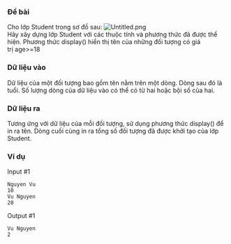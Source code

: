 ### Đề bài
Cho lớp Student trong sơ đồ sau:
![Untitled.png](http://143.198.209.233/public/upload/b6ae82e4a3.png)  
Hãy xây dựng lớp Student với các thuộc tính và phương thức đã được thể hiện.
Phương thức display() hiển thị tên của những đối tượng có giá trị age>=18

### Dữ liệu vào
Dữ liệu của một đối tượng bao gồm tên nằm trên một dòng. Dòng sau đó là tuổi.
Số lượng dòng của dữ liệu vào có thể có từ hai hoặc bội số của hai.

### Dữ liệu ra
Tương ứng với dữ liệu của mỗi đối tượng, sử dụng phương thức display() để in ra tên.
Dòng cuối cùng in ra tổng số đối tượng đã được khởi tạo của lớp Student.

### Ví dụ
Input #1 
```
Nguyen Vu
10
Vu Nguyen
20
```


Output #1 
```
Vu Nguyen
2
```
